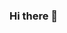 ### Hi there 👋

<!--
**MiaTisdale/miatisdale** is a ✨ _special_ ✨ repository because its `README.md` (this file) appears on your GitHub profile.

Here are some ideas to get you started:

- 🔭 I’m currently working on... my portfolio and other web projects
- 🌱 I’m currently learning... advanced css
- 👯 I’m looking to collaborate on... (not sure yet)
- 🤔 I’m looking for help with... nothing currently
- 💬 Ask me about... anything!
- 📫 How to reach me:... via email preferrably, unless I give you my personal number.
- 😄 Pronouns:... she/her
- ⚡ Fun fact:... My favorite color is black
-->

